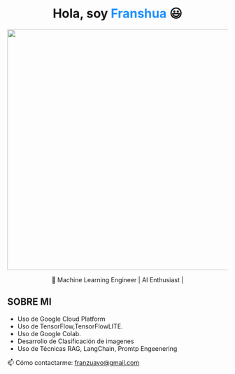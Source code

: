 <div align="center">
  <h1 align="center">Hola, soy <a href="https://www.linkedin.com/in/franshua-villano-olivera-61085b284/" style="color: #1e90ff; text-decoration: none;">Franshua</a> 😃</h1>
</div>
<div align="center">
<img src="https://i.imgur.com/7HIyj0q.png" style="height:550px;">
</div>  
<p align="center">🚀 Machine Learning Engineer | AI Enthusiast |</p>

## SOBRE MI 
- Uso de Google Cloud Platform
- Uso de TensorFlow,TensorFlowLITE.
- Uso de Google Colab.
- Desarrollo de Clasificación de imagenes
- Uso de Técnicas RAG, LangChain, Promtp Engeenering

📫 Cómo contactarme: [franzuavo@gmail.com](mailto:franzuavo@gmail.com)

<!--
**Franshuavo/Franshuavo** is a ✨ _special_ ✨ repository because its `README.md` (this file) appears on your GitHub profile.

Here are some ideas to get you started:

- 🔭 I’m currently working on ...
- 🌱 I’m currently learning ...
- 👯 I’m looking to collaborate on ...
- 🤔 I’m looking for help with ...
- 💬 Ask me about ...
- 📫 How to reach me: ...
- 😄 Pronouns: ...- ⚡ Fun fact: ...
-->
